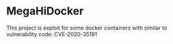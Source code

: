 # MegaHiDocker
This project is exploit for some docker containers with similar to vulnerability code: CVE-2020-35191
